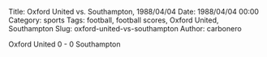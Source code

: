 Title: Oxford United vs. Southampton, 1988/04/04
Date: 1988/04/04 00:00
Category: sports
Tags: football, football scores, Oxford United, Southampton
Slug: oxford-united-vs-southampton
Author: carbonero


Oxford United 0 - 0 Southampton
